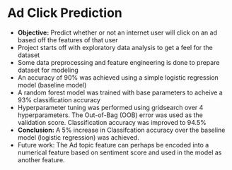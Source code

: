 # Ad Click Prediction 

* **Objective:** Predict whether or not an internet user will click on an ad based off the features of that user
* Project starts off with exploratory data analysis to get a feel for the dataset
* Some data preprocessing and feature engineering is done to prepare dataset for modeling
* An accuracy of 90% was achieved using a simple logistic regression model (baseline model)
* A random forest model was trained with base parameters to acheive a 93% classification accuracy
* Hyperparameter tuning was performed using gridsearch over 4 hyperparameters. The Out-of-Bag (OOB) error was used as the validation score. Classification accuracy was improved to 94.5% 
* **Conclusion:** A 5% increase in Classifcation accuracy over the baseline model (logistic regression) was achieved.
* Future work: The Ad topic feature can perhaps be encoded into a numerical feature based on sentiment score and used in the model as another feature. 
